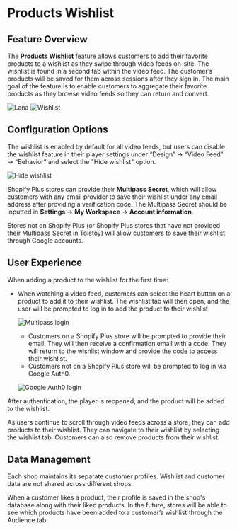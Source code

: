 # Products Wishlist

## Feature Overview

The **Products Wishlist** feature allows customers to add their favorite products to a wishlist as they swipe through video feeds on-site. The wishlist is found in a second tab within the video feed. The customer’s products will be saved for them across sessions after they sign in. The main goal of the feature is to enable customers to aggregate their favorite products as they browse video feeds so they can return and convert.

![Lana](https://downloads.intercomcdn.com/i/o/1021645760/71f40d9673ad5859e3b33fa1/Lana.png)
![Wishlist](https://downloads.intercomcdn.com/i/o/1021646264/71fdf2848fb4c5d13cb72f6a/Wishlish.png)

## Configuration Options

The wishlist is enabled by default for all video feeds, but users can disable the wishlist feature in their player settings under “Design” → “Video Feed” → “Behavior” and select the "Hide wishlist" option.

![Hide wishlist](https://downloads.intercomcdn.com/i/o/1021647739/040830e0cc08ecac18f8dc8f/Hide+wishlist.png)

Shopify Plus stores can provide their **Multipass Secret**, which will allow customers with any email provider to save their wishlist under any email address after providing a verification code. The Multipass Secret should be inputted in **Settings** → **My Workspace** → **Account information**.

Stores not on Shopify Plus (or Shopify Plus stores that have not provided their Multipass Secret in Tolstoy) will allow customers to save their wishlist through Google accounts.

## User Experience

When adding a product to the wishlist for the first time:

- When watching a video feed, customers can select the heart button on a product to add it to their wishlist. The wishlist tab will then open, and the user will be prompted to log in to add the product to their wishlist.

  ![Multipass login](https://downloads.intercomcdn.com/i/o/1021648622/37933f6faf21120a3c697950/multipass+login.png)
  
  - Customers on a Shopify Plus store will be prompted to provide their email. They will then receive a confirmation email with a code. They will return to the wishlist window and provide the code to access their wishlist.
  - Customers not on a Shopify Plus store will be prompted to log in via Google Auth0.

  ![Google Auth0 login](https://downloads.intercomcdn.com/i/o/1021649021/3a92d7db7d99cb40aafa1f48/Google+Auth0+login.png)

After authentication, the player is reopened, and the product will be added to the wishlist.

As users continue to scroll through video feeds across a store, they can add products to their wishlist. They can navigate to their wishlist by selecting the wishlist tab. Customers can also remove products from their wishlist.

## Data Management

Each shop maintains its separate customer profiles. Wishlist and customer data are not shared across different shops.

When a customer likes a product, their profile is saved in the shop's database along with their liked products. In the future, stores will be able to see which products have been added to a customer’s wishlist through the Audience tab.
